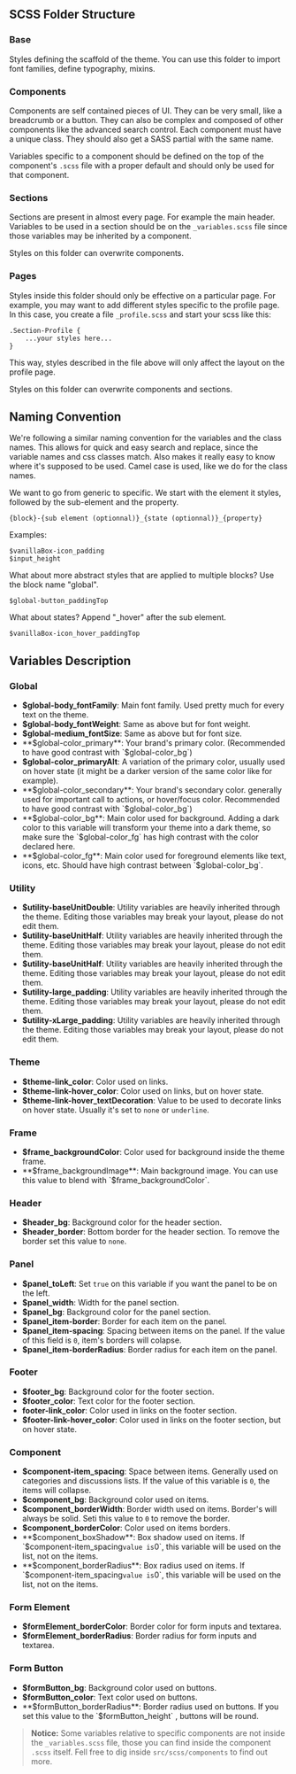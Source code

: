 ## SCSS Folder Structure

### Base

Styles defining the scaffold of the theme. You can use this folder to import font families, define typography, mixins.

### Components

Components are self contained pieces of UI. They can be very small, like a breadcrumb or a button. They can also be complex and composed of other components like the advanced search control. Each component must have a unique class. They should also get a SASS partial with the same name.

Variables specific to a component should be defined on the top of the component's `.scss` file with a proper default and should only be used for that component.

### Sections

Sections are present in almost every page. For example the main header. Variables to be used in a section should be on the `_variables.scss` file since those variables may be inherited by a component.

Styles on this folder can overwrite components.

### Pages

Styles inside this folder should only be effective on a particular page. For example, you may want to add different styles specific to the profile page. In this case, you create a file `_profile.scss` and start your scss like this:

```
.Section-Profile {
    ...your styles here...
}
```

This way, styles described in the file above will only affect the layout on the profile page.

Styles on this folder can overwrite components and sections.

## Naming Convention

We're following a similar naming convention for the variables and the class names. This allows for quick and easy search and replace, since the variable names and css classes match. Also makes it really easy to know where it's supposed to be used. Camel case is used, like we do for the class names.

We want to go from generic to specific. We start with the element it styles, followed by the sub-element and the property.

```
{block}-{sub element (optionnal)}_{state (optionnal)}_{property}
```

Examples:

```
$vanillaBox-icon_padding
$input_height
```

What about more abstract styles that are applied to multiple blocks? Use the block name "global".

```
$global-button_paddingTop
```

What about states? Append "_hover" after the sub element.

```
$vanillaBox-icon_hover_paddingTop
```

## Variables Description

### Global

- **$global-body_fontFamily**: Main font family. Used pretty much for every text on the theme.
- **$global-body_fontWeight**: Same as above but for font weight.
- **$global-medium_fontSize**: Same as above but for font size.
- **$global-color_primary**: Your brand's primary color. (Recommended to have good contrast with `$global-color_bg`)
- **$global-color_primaryAlt**: A variation of the primary color, usually used on hover state (it might be a darker version of the same color like for example).
- **$global-color_secondary**: Your brand's secondary color. generally used for important call to actions, or hover/focus color. Recommended to have good contrast with `$global-color_bg`)
- **$global-color_bg**: Main color used for background. Adding a dark color to this variable will transform your theme into a dark theme, so make sure the `$global-color_fg` has high contrast with the color declared here.
- **$global-color_fg**: Main color used for foreground elements like text, icons, etc. Should have high contrast between `$global-color_bg`.

### Utility

- **$utility-baseUnitDouble**: Utility variables are heavily inherited through the theme. Editing those variables may break your layout, please do not edit them.
- **$utility-baseUnitHalf**: Utility variables are heavily inherited through the theme. Editing those variables may break your layout, please do not edit them.
- **$utility-baseUnitHalf**: Utility variables are heavily inherited through the theme. Editing those variables may break your layout, please do not edit them.
- **$utility-large_padding**: Utility variables are heavily inherited through the theme. Editing those variables may break your layout, please do not edit them.
- **$utility-xLarge_padding**: Utility variables are heavily inherited through the theme. Editing those variables may break your layout, please do not edit them.

### Theme

- **$theme-link_color**: Color used on links.
- **$theme-link-hover_color**: Color used on links, but on hover state.
- **$theme-link-hover_textDecoration**: Value to be used to decorate links on hover state. Usually it's set to `none` or `underline`.

### Frame

- **$frame_backgroundColor**: Color used for background inside the theme frame.
- **$frame_backgroundImage**: Main background image. You can use this value to blend with `$frame_backgroundColor`.

### Header

- **$header_bg**: Background color for the header section.
- **$header_border**: Bottom border for the header section. To remove the border set this value to `none`.

### Panel

- **$panel_toLeft**: Set `true` on this variable if you want the panel to be on the left.
- **$panel_width**: Width for the panel section.
- **$panel_bg**: Background color for the panel section.
- **$panel_item-border**: Border for each item on the panel.
- **$panel_item-spacing**: Spacing between items on the panel. If the value of this field is `0`, item's borders will colapse.
- **$panel_item-borderRadius**: Border radius for each item on the panel.

### Footer

- **$footer_bg**: Background color for the footer section.
- **$footer_color**: Text color for the footer section.
- **footer-link_color**: Color used in links on the footer section.
- **$footer-link-hover_color**: Color used in links on the footer section, but on hover state.

### Component

- **$component-item_spacing**: Space between items. Generally used on categories and discussions lists. If the value of this variable is `0`, the items will collapse. 
- **$component_bg**: Background color used on items.
- **$component_borderWidth**: Border width used on items. Border's will always be solid. Seti this value to `0` to remove the border.
- **$component_borderColor**: Color used on items borders.
- **$component_boxShadow**: Box shadow used on items. If `$component-item_spacing` value is `0`, this variable will be used on the list, not on the items.
- **$component_borderRadius**: Box radius used on items. If `$component-item_spacing` value is `0`, this variable will be used on the list, not on the items.

### Form Element

- **$formElement_borderColor**: Border color for form inputs and textarea.
- **$formElement_borderRadius**: Border radius for form inputs and textarea.

### Form Button

- **$formButton_bg**: Background color used on buttons.
- **$formButton_color**: Text color used on buttons.
- **$formButton_borderRadius**: Border radius used on buttons. If you set this value to the `$formButton_height` , buttons will be round.



>  **Notice:** Some variables relative to specific components are not inside the `_variables.scss` file, those you can find inside the component `.scss` itself. Fell free to dig inside  `src/scss/components` to find out more.
